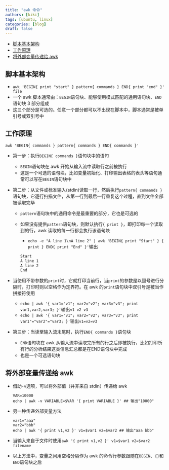 ```yaml
---
title: "awk 命令"
authors: [kiki]
tags: [ubuntu, linux]
categories: [blog]
draft: false
---
```


- [脚本基本架构](#%e8%84%9a%e6%9c%ac%e5%9f%ba%e6%9c%ac%e6%9e%b6%e6%9e%84)
- [工作原理](#%e5%b7%a5%e4%bd%9c%e5%8e%9f%e7%90%86)
- [将外部变量传递给 awk](#%e5%b0%86%e5%a4%96%e9%83%a8%e5%8f%98%e9%87%8f%e4%bc%a0%e9%80%92%e7%bb%99-awk)

## 脚本基本架构

- `awk 'BEGIN{ print "start" } pattern{ commands } END{ print "end" }' file`
- 一个 awk 脚本通常由：`BEGIN`语句块、能够使用模式匹配的通用语句块、`END`语句块 3 部分组成
- 这三个部分是可选的。任意一个部分都可以不出现在脚本中，脚本通常是被单引号或双引号中

## 工作原理

`awk 'BEGIN{ commands } pattern{ commands } END{ commands }'`

- 第一步：执行`BEGIN{ commands }`语句块中的语句
  - `BEGIN`语句块在 awk 开始从输入流中读取行之前被执行
  - 这是一个可选的语句块，比如变量初始化、打印输出表格的表头等语句通常可以写在`BEGIN`语句块中
- 第二步：从文件或标准输入(stdin)读取一行，然后执行`pattern{ commands }`语句块，它逐行扫描文件，从第一行到最后一行重复这个过程，直到文件全部被读取完毕
  - `pattern`语句块中的通用命令是最重要的部分，它也是可选的
  - 如果没有提供`pattern`语句块，则默认执行`{ print }`，即打印每一个读取到的行，awk 读取的每一行都会执行该语句块
    - `echo -e "A line 1\nA line 2" | awk 'BEGIN{ print "Start" } { print } END{ print "End" }'`输出

    ```txt
    Start
    A line 1
    A line 2
    End
    ```

- 当使用不带参数的`print`时，它就打印当前行，当`print`的参数是以逗号进行分隔时，打印时则以空格作为定界符。在 awk 的`print`语句块中双引号是被当作拼接符使用
  - `echo | awk '{ var1="v1"; var2="v2"; var3="v3"; print var1,var2,var3; }'`输出`v1 v2 v3`
  - `echo | awk '{ var1="v1"; var2="v2"; var3="v3"; print var1"="var2"="var3; }'`输出`v1=v2=v3`
- 第三步：当读至输入流末尾时，执行`END{ commands }`语句块
  - `END`语句块在 awk 从输入流中读取完所有的行之后即被执行，比如打印所有行的分析结果这类信息汇总都是在END语句块中完成
  - 也是一个可选语句块

## 将外部变量传递给 awk

- 借助`-v`选项，可以将外部值（并非来自 stdin）传递给 awk

  ```shell
  VAR=10000
  echo | awk -v VARIABLE=$VAR '{ print VARIABLE }' ## 输出"10000"
  ```

- 另一种传递外部变量方法

  ```shell
  var1="aaa"
  var2="bbb"
  echo | awk '{ print v1,v2 }' v1=$var1 v2=$var2 ## 输出"aaa bbb"
  ```

- 当输入来自于文件时使用`awk '{ print v1,v2 }' v1=$var1 v2=$var2 filename`
- 以上方法中，变量之间用空格分隔作为 awk 的命令行参数跟随在`BEGIN`、`{}`和`END`语句块之后
